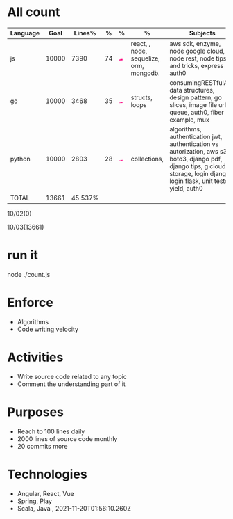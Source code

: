 # All count
|Language|Goal|Lines%|%|%|%|Subjects|
|----------|-------|-------|--------|--------|--------|--------|
|js|10000|7390|74|![js](https://raw.githubusercontent.com/kapit4n/l-10000-dev/master/js.png)|react, , node, sequelize, orm, mongodb.|aws sdk, enzyme, node google cloud, node rest, node tips and tricks, express auth0|
|go|10000|3468|35|![go](https://raw.githubusercontent.com/kapit4n/l-10000-dev/master/go.png)|structs, loops|consumingRESTfulAPI, data structures, design pattern, go slices, image file url, queue, auth0, fiber example, mux|
|python|10000|2803|28|![python](https://raw.githubusercontent.com/kapit4n/l-10000-dev/master/python.png)|collections, |algorithms, authentication jwt, authentication vs autorization, aws s3 boto3, django pdf, django tips, g cloud storage, login django, login flask, unit tests, yield, auth0|
|TOTAL|13661|45.537%|
10/02(0)

10/03(13661)


  # run it
  node ./count.js
      
# Enforce
  * Algorithms
  * Code writing velocity
  
  # Activities
  * Write source code related to any topic
  * Comment the understanding part of it
      
  # Purposes
  * Reach to 100 lines daily
  * 2000 lines of source code monthly
  * 20 commits more
  
  # Technologies
  * Angular, React, Vue
  * Spring, Play
  * Scala, Java
  , 2021-11-20T01:56:10.260Z
